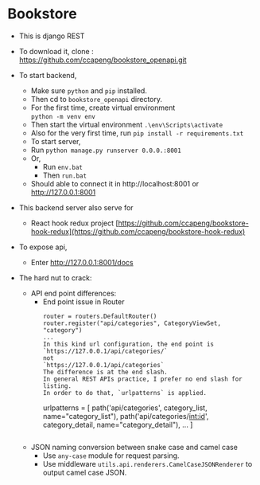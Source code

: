 # Bookstore

- This is django REST

- To download it, clone : https://github.com/ccapeng/bookstore_openapi.git

- To start backend,
	- Make sure `python` and `pip` installed.
	- Then cd to `bookstore_openapi` directory.
	- For the first time, create virtual environment  
		`python -m venv env`
	- Then start the virtual environment `.\env\Scripts\activate`
	- Also for the very first time, run `pip install -r requirements.txt`
	- To start server, 
    - Run `python manage.py runserver 0.0.0.:8001`
    - Or,
      - Run `env.bat`
      - Then `run.bat`
	- Should able to connect it in http://localhost:8001 or http://127.0.0.1:8001
			
- This backend server also serve for
	- React hook redux project [https://github.com/ccapeng/bookstore-hook-redux](https://github.com/ccapeng/bookstore-hook-redux)
  
- To expose api, 
  - Enter http://127.0.0.1:8001/docs

- The hard nut to crack:
  - API end point differences:
    - End point issue in Router
        ```
        router = routers.DefaultRouter()
        router.register("api/categories", CategoryViewSet, "category")
        ...
        In this kind url configuration, the end point is 
        `https://127.0.0.1/api/categories/`
        not
        `https://127.0.0.1/api/categories`
        The difference is at the end slash.  
        In general REST APIs practice, I prefer no end slash for listing.  
        In order to do that, `urlpatterns` is applied.
        ```
        urlpatterns = [ 
            path('api/categories', category_list, name="category_list"),
            path('api/categories/<int:id>', category_detail, name="category_detail"),
            ...
        ]
        ```

  - JSON naming conversion between snake case and camel case 
    - Use `any-case` module for request parsing.
    - Use middleware `utils.api.renderers.CamelCaseJSONRenderer` to output camel case JSON.